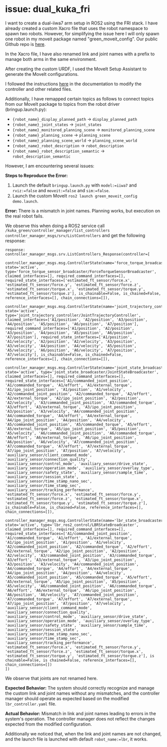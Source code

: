 # issue: dual_kuka_fri


I want to create a dual-iiwa7 arm setup in ROS2 using the FRI stack. I have already created a custom Xacro file that uses the robot namespace to spawn two robots. However, for simplifying the issue here I will only spawn one robot in my moveit package named "green_moveit_config". Our public Github repo is [here](https://github.com/rysabh/dual_kuka_fri).

In the Xacro file, I have also renamed link and joint names with a prefix to manage both arms in the same environment.

After creating the custom URDF, I used the MoveIt Setup Assistant to generate the MoveIt configurations.

I followed the instructions [here](https://lbr-stack.readthedocs.io/en/latest/lbr_fri_ros2_stack/lbr_moveit_config/doc/lbr_moveit_config.html#generate-moveit-configuration) in the documentation to modify the controller and other related files.

Additionally, I have remapped certain topics as follows to connect topics from our MoveIt package to topics from the robot driver (bringup.launch.py):

- `{robot_name}_display_planned_path` -> `display_planned_path`
- `{robot_name}_joint_states` -> `joint_states`
- `{robot_name}_monitored_planning_scene` -> `monitored_planning_scene`
- `{robot_name}_planning_scene` -> `planning_scene`
- `{robot_name}_planning_scene_world` -> `planning_scene_world`
- `{robot_name}_robot_description` -> `robot_description`
- `{robot_name}_robot_description_semantic` -> `robot_description_semantic`

However, I am encountering several issues:

**Steps to Reproduce the Error:**

1. Launch the default `bringup.launch.py` with `model:=iiwa7` and `rviz:=false` and `moveit:=false` and `sim:=false`.
2. Launch the custom MoveIt `ros2 launch green_moveit_config demo.launch`.

**Error:**
There is a mismatch in joint names. Planning works, but execution on the real robot fails. 

We observe this when doing a ROS2 service call `/kuka_green/controller_manager/list_controllers controller_manager_msgs/srv/ListControllers` and get the following response:

```
response:
controller_manager_msgs.srv.ListControllers_Response(controller=[
    controller_manager_msgs.msg.ControllerState(name='force_torque_broadcaster', state='active', type='force_torque_sensor_broadcaster/ForceTorqueSensorBroadcaster', claimed_interfaces=[], required_command_interfaces=[], required_state_interfaces=['estimated_ft_sensor/force.x', 'estimated_ft_sensor/force.y', 'estimated_ft_sensor/force.z', 'estimated_ft_sensor/torque.x', 'estimated_ft_sensor/torque.y', 'estimated_ft_sensor/torque.z'], is_chainable=False, is_chained=False, reference_interfaces=[], chain_connections=[]), 
    controller_manager_msgs.msg.ControllerState(name='joint_trajectory_controller', state='active', type='joint_trajectory_controller/JointTrajectoryController', claimed_interfaces=['A1/position', 'A2/position', 'A3/position', 'A4/position', 'A5/position', 'A6/position', 'A7/position'], required_command_interfaces=['A1/position', 'A2/position', 'A3/position', 'A4/position', 'A5/position', 'A6/position', 'A7/position'], required_state_interfaces=['A1/position', 'A1/velocity', 'A2/position', 'A2/velocity', 'A3/position', 'A3/velocity', 'A4/position', 'A4/velocity', 'A5/position', 'A5/velocity', 'A6/position', 'A6/velocity', 'A7/position', 'A7/velocity'], is_chainable=False, is_chained=False, reference_interfaces=[], chain_connections=[]), 
    controller_manager_msgs.msg.ControllerState(name='joint_state_broadcaster', state='active', type='joint_state_broadcaster/JointStateBroadcaster', claimed_interfaces=[], required_command_interfaces=[], required_state_interfaces=['A1/commanded_joint_position', 'A1/commanded_torque', 'A1/effort', 'A1/external_torque', 'A1/ipo_joint_position', 'A1/position', 'A1/velocity', 'A2/commanded_joint_position', 'A2/commanded_torque', 'A2/effort', 'A2/external_torque', 'A2/ipo_joint_position', 'A2/position', 'A2/velocity', 'A3/commanded_joint_position', 'A3/commanded_torque', 'A3/effort', 'A3/external_torque', 'A3/ipo_joint_position', 'A3/position', 'A3/velocity', 'A4/commanded_joint_position', 'A4/commanded_torque', 'A4/effort', 'A4/external_torque', 'A4/ipo_joint_position', 'A4/position', 'A4/velocity', 'A5/commanded_joint_position', 'A5/commanded_torque', 'A5/effort', 'A5/external_torque', 'A5/ipo_joint_position', 'A5/position', 'A5/velocity', 'A6/commanded_joint_position', 'A6/commanded_torque', 'A6/effort', 'A6/external_torque', 'A6/ipo_joint_position', 'A6/position', 'A6/velocity', 'A7/commanded_joint_position', 'A7/commanded_torque', 'A7/effort', 'A7/external_torque', 'A7/ipo_joint_position', 'A7/position', 'A7/velocity', 'auxiliary_sensor/client_command_mode', 'auxiliary_sensor/connection_quality', 'auxiliary_sensor/control_mode', 'auxiliary_sensor/drive_state', 'auxiliary_sensor/operation_mode', 'auxiliary_sensor/overlay_type', 'auxiliary_sensor/safety_state', 'auxiliary_sensor/sample_time', 'auxiliary_sensor/session_state', 'auxiliary_sensor/time_stamp_nano_sec', 'auxiliary_sensor/time_stamp_sec', 'auxiliary_sensor/tracking_performance', 'estimated_ft_sensor/force.x', 'estimated_ft_sensor/force.y', 'estimated_ft_sensor/force.z', 'estimated_ft_sensor/torque.x', 'estimated_ft_sensor/torque.y', 'estimated_ft_sensor/torque.z'], is_chainable=False, is_chained=False, reference_interfaces=[], chain_connections=[]), 
    controller_manager_msgs.msg.ControllerState(name='lbr_state_broadcaster', state='active', type='lbr_ros2_control/LBRStateBroadcaster', claimed_interfaces=[], required_command_interfaces=[], required_state_interfaces=['A1/commanded_joint_position', 'A1/commanded_torque', 'A1/effort', 'A1/external_torque', 'A1/ipo_joint_position', 'A1/position', 'A1/velocity', 'A2/commanded_joint_position', 'A2/commanded_torque', 'A2/effort', 'A2/external_torque', 'A2/ipo_joint_position', 'A2/position', 'A2/velocity', 'A3/commanded_joint_position', 'A3/commanded_torque', 'A3/effort', 'A3/external_torque', 'A3/ipo_joint_position', 'A3/position', 'A3/velocity', 'A4/commanded_joint_position', 'A4/commanded_torque', 'A4/effort', 'A4/external_torque', 'A4/ipo_joint_position', 'A4/position', 'A4/velocity', 'A5/commanded_joint_position', 'A5/commanded_torque', 'A5/effort', 'A5/external_torque', 'A5/ipo_joint_position', 'A5/position', 'A5/velocity', 'A6/commanded_joint_position', 'A6/commanded_torque', 'A6/effort', 'A6/external_torque', 'A6/ipo_joint_position', 'A6/position', 'A6/velocity', 'A7/commanded_joint_position', 'A7/commanded_torque', 'A7/effort', 'A7/external_torque', 'A7/ipo_joint_position', 'A7/position', 'A7/velocity', 'auxiliary_sensor/client_command_mode', 'auxiliary_sensor/connection_quality', 'auxiliary_sensor/control_mode', 'auxiliary_sensor/drive_state', 'auxiliary_sensor/operation_mode', 'auxiliary_sensor/overlay_type', 'auxiliary_sensor/safety_state', 'auxiliary_sensor/sample_time', 'auxiliary_sensor/session_state', 'auxiliary_sensor/time_stamp_nano_sec', 'auxiliary_sensor/time_stamp_sec', 'auxiliary_sensor/tracking_performance', 'estimated_ft_sensor/force.x', 'estimated_ft_sensor/force.y', 'estimated_ft_sensor/force.z', 'estimated_ft_sensor/torque.x', 'estimated_ft_sensor/torque.y', 'estimated_ft_sensor/torque.z'], is chainable=False, is chained=False, reference_interfaces=[], chain_connections=[])
])
```

We observe that joints are not renamed here.

**Expected Behavior:**
The system should correctly recognize and manage the custom link and joint names without any mismatches, and the controller manager should operate as expected based on the modified `lbr_controller.yaml` file.

**Actual Behavior:**
Mismatch in link and joint names leading to errors in the system's operation. The controller manager does not reflect the changes expected from the modified configuration.

Additionally we noticed that, when the link and joint names are not changed, and the launch file is launched with default `robot_name:=lbr`, it works. 
